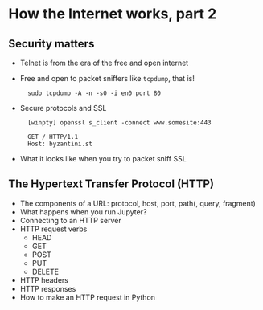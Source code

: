 # How the Internet works, part 2

## Security matters

* Telnet is from the era of the free and open internet
* Free and open to packet sniffers like `tcpdump`, that is!

		sudo tcpdump -A -n -s0 -i en0 port 80
* Secure protocols and SSL

		[winpty] openssl s_client -connect www.somesite:443
		
		GET / HTTP/1.1
		Host: byzantini.st
* What it looks like when you try to packet sniff SSL

## The Hypertext Transfer Protocol (HTTP)

* The components of a URL: protocol, host, port, path(, query, fragment)
* What happens when you run Jupyter?
* Connecting to an HTTP server
* HTTP request verbs
  * HEAD
  * GET
  * POST
  * PUT
  * DELETE
* HTTP headers
* HTTP responses
* How to make an HTTP request in Python